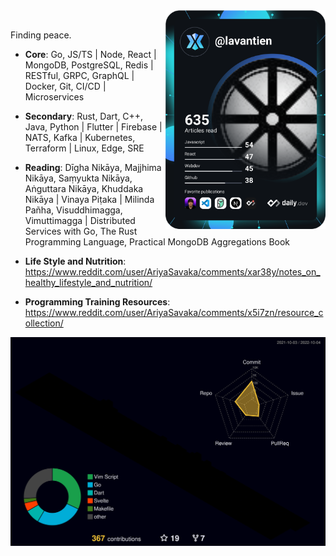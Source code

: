 <div>
  <a href="https://app.daily.dev/lavantien" target="_blank">
    <img src="https://github.com/lavantien/lavantien/blob/main/devcard.svg" width="256" align="right" alt="Tien La's Dev Card"/>
  </a>
</div>

<br />

Finding peace.

- **Core**: Go, JS/TS | Node, React | MongoDB, PostgreSQL, Redis | RESTful, GRPC, GraphQL | Docker, Git, CI/CD | Microservices

- **Secondary**: Rust, Dart, C++, Java, Python | Flutter | Firebase | NATS, Kafka | Kubernetes, Terraform | Linux, Edge, SRE

- **Reading**: Dīgha Nikāya, Majjhima Nikāya, Saṃyukta Nikāya, Aṅguttara Nikāya, Khuddaka Nikāya | Vinaya Piṭaka | Milinda Pañha, Visuddhimagga, Vimuttimagga | Distributed Services with Go, The Rust Programming Language, Practical MongoDB Aggregations Book

- **Life Style and Nutrition**:   https://www.reddit.com/user/AriyaSavaka/comments/xar38y/notes_on_healthy_lifestyle_and_nutrition/

- **Programming Training Resources**:  
https://www.reddit.com/user/AriyaSavaka/comments/x5i7zn/resource_collection/

![](./profile-3d-contrib/profile-night-rainbow.svg)
